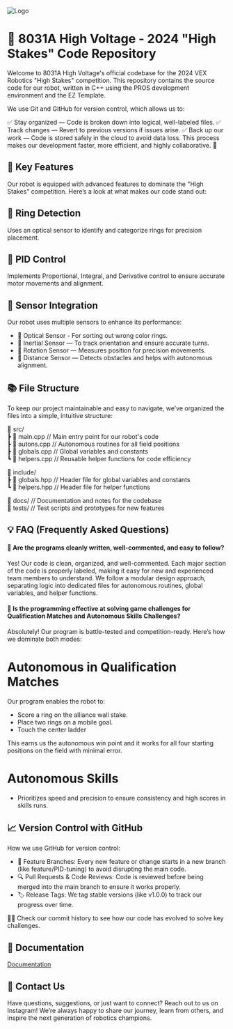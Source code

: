 
![Logo](https://i.ibb.co/9wBYq0C/Screenshot-2024-12-08-204044.png)


# 📢 8031A High Voltage - 2024 "High Stakes" Code Repository

Welcome to 8031A High Voltage's official codebase for the 2024 VEX Robotics "High Stakes" competition. This repository contains the source code for our robot, written in C++ using the PROS development environment and the EZ Template.

We use Git and GitHub for version control, which allows us to:

✅ Stay organized — Code is broken down into logical, well-labeled files.
✅ Track changes — Revert to previous versions if issues arise.
✅ Back up our work — Code is stored safely in the cloud to avoid data loss.
This process makes our development faster, more efficient, and highly collaborative. 🚀


## 🚀 Key Features

Our robot is equipped with advanced features to dominate the "High Stakes" competition. Here’s a look at what makes our code stand out:

## 🎯 Ring Detection

Uses an optical sensor to identify and categorize rings for precision placement.
## 🔄 PID Control

Implements Proportional, Integral, and Derivative control to ensure accurate motor movements and alignment.
## 🧠 Sensor Integration

Our robot uses multiple sensors to enhance its performance:

  - 🔵 Optical Sensor - For sorting out wrong color rings.
  - 🔵 Inertial Sensor — To track orientation and ensure accurate turns.
  - 🔵 Rotation Sensor — Measures position for precision movements.
  - 🔵 Distance Sensor  — Detects obstacles and helps with autonomous alignment.


## 📚 File Structure

To keep our project maintainable and easy to navigate, we’ve organized the files into a simple, intuitive structure:

📂 src/  
  ┣ 📜 main.cpp           // Main entry point for our robot's code  
  ┣ 📜 autons.cpp         // Autonomous routines for all field positions  
  ┣ 📜 globals.cpp        // Global variables and constants  
  ┗ 📜 helpers.cpp        // Reusable helper functions for code efficiency  

📂 include/  
  ┣ 📜 globals.hpp       // Header file for global variables and constants  
  ┗ 📜 helpers.hpp       // Header file for helper functions  

📂 docs/                // Documentation and notes for the codebase  
📂 tests/               // Test scripts and prototypes for new features    

## 💡 FAQ (Frequently Asked Questions)

#### 🔹 Are the programs cleanly written, well-commented, and easy to follow?

Yes! Our code is clean, organized, and well-commented. Each major section of the code is properly labeled, making it easy for new and experienced team members to understand. We follow a modular design approach, separating logic into dedicated files for autonomous routines, global variables, and helper functions.

#### 🔹 Is the programming effective at solving game challenges for Qualification Matches and Autonomous Skills Challenges?

Absolutely! Our program is battle-tested and competition-ready. Here’s how we dominate both modes:

# Autonomous in Qualification Matches 
Our program enables the robot to:
  - Score a ring on the alliance wall stake.
  - Place two rings on a mobile goal.
  - Touch the center ladder
    
This earns us the autonomous win point and it works for all four starting positions on the field with minimal error.

# Autonomous Skills 
- Prioritizes speed and precision to ensure consistency and high scores in skills runs.

## 📈 Version Control with GitHub

How we use GitHub for version control:

- 🌿 Feature Branches: Every new feature or change starts in a new branch (like feature/PID-tuning) to avoid disrupting the main code.
- 🔍 Pull Requests & Code Reviews: Code is reviewed before being merged into the main branch to ensure it works properly.
- 🏷️ Release Tags: We tag stable versions (like v1.0.0) to track our progress over time.

🕵️‍♂️ Check our commit history to see how our code has evolved to solve key challenges.

## 📕 Documentation

[Documentation](https://blakegurnee.github.io/8031A_HighVoltageCode/)

## 📲 Contact Us

Have questions, suggestions, or just want to connect? Reach out to us on Instagram!
We’re always happy to share our journey, learn from others, and inspire the next generation of robotics champions.

